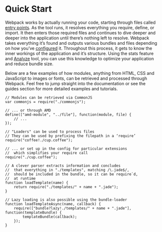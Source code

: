# Quick Start

Webpack works by actually running your code, starting through files called [entry points][1]. As the tool runs, it resolves everything you require, define, or import. It then enters those required files and continues to dive deeper and deeper into the application until there’s nothing left to resolve. Webpack takes everything it’s found and outputs various bundles and files depending on how you’ve [configured][2] it. Throughout this process, it gets to know the inner workings of the application and it’s structure. Using the stats feature and [Analyze][3] tool, you can use this knowledge to optimize your application and reduce bundle size.

Below are a few examples of how modules, anything from HTML, CSS and JavaScript to images or fonts, can be retrieved and processed through Webpack. Feel free to jump straight into the documentation or see the guides section for more detailed examples and tutorials.

    // Modules can be retrieved via CommonJS
    var commonjs = require("./commonjs");

    // ... or through AMD
    define(["amd-module", "../file"], function(module, file) {
        // ...
    });

    // "Loaders" can be used to process files
    // They can be used by prefixing the filepath in a ‘require’
    require("coffee!./cup.coffee");

    // ... or set up in the config for particular extensions
    //  which simplifies your require call
    require("./cup.coffee");

    // A clever parser extracts information and concludes
    //  that everything in "./templates", matching /\.jade$/,
    //  should be included in the bundle, so it can be require`d,
    //  at runtime
    function loadTemplate(name) {
        return require("./templates/" + name + ".jade");
    }

    // Lazy loading is also possible using the bundle-loader
    function loadTemplateAsync(name, callback) {
        require(["bundle?lazy!./templates/" + name + ".jade"], function(templateBundle) {
            templateBundle(callback);
        });
    }

[1]: http://webpack.github.io/reference/entry-points
[2]: http://webpack.github.io/reference/configuration
[3]: http://webpack.github.io/analyze
[4]: http://webpack.github.io/reference
[5]: http://webpack.github.io/guides
